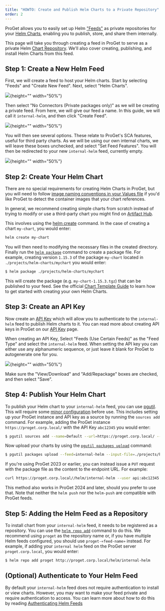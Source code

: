 ```yaml
---
title: "HOWTO: Create and Publish Helm Charts to a Private Repository"
order: 2
---
```


ProGet allows you to easily set up Helm ["Feeds"](/docs/proget/feeds/feed-overview) as private repositories for your [Helm Charts](https://helm.sh/docs/topics/charts/), enabling you to publish, store, and share them internally.

This page will take you through creating a feed in ProGet to serve as a private Helm [Chart Repository](https://helm.sh/docs/topics/chart_repository/). We'll also cover creating, publishing, and install Helm Charts from this feed.

## Step 1: Create a New Helm Feed

First, we will create a feed to host your Helm charts. Start by selecting "Feeds" and "Create New Feed". Next, select "Helm Charts".

![](/resources/docs/proget-helm-newfeed.png){height="" width="50%"}

Then select "No Connectors (Private packages only)" as we will be creating a private feed. From here, we will give our feed a name. In this guide, we will call it `internal-helm`, and then click "Create Feed".

![](/resources/docs/proget-helm-newfeed-internal.png){height="" width="50%"}

You will then see several options. These relate to ProGet's SCA features, useful for third party charts. As we will be using our own internal charts, we will leave these boxes unchecked, and select "Set Feed Features". You will then be redirected to your new `internal-helm` feed, currently empty.

![](/resources/docs/proget-helm-internal-empty.png){height="" width="50%"}

## Step 2: Create Your Helm Chart

There are no special requirements for creating Helm Charts in ProGet, but you will need to follow [image naming conventions in your Values file](/docs/proget/feeds/helm#values-yaml) if you'd like ProGet to detect the container images that your chart references.

In general, we recommend creating simple charts from scratch instead of trying to modify or use a third-party chart you might find on [Artifact Hub](/docs/proget/feeds/helm#artifacthub). 

This involves using the [helm create](https://helm.sh/docs/helm/helm_create/) command. In the case of creating a chart `my-chart`, you would enter:

```bash
helm create my-chart
```

You will then need to modifying the necessary files in the created directory. Finally run the [`helm package`](https://helm.sh/docs/helm/helm_package/) command to create a package file. For example, creating version `1.15.3` of the package `my-chart` located in `./projects/helm-charts/mychart` you would enter:

```bash
$ helm package ./projects/helm-charts/mychart
```

This will create the package (e.g. `my-chart-1.15.3.tgz`) that can be published to your feed. See the official [Chart Template Guide](https://helm.sh/docs/chart_template_guide/getting_started/) to learn how to get started with creating your own Helm Charts.

## Step 3: Create an API Key

Now create an [API Key](/docs/proget/api/apikeys) which will allow you to authenticate to the `internal-helm` feed to publish Helm charts to it. You can read more about creating API keys in ProGet on our [API Key](/docs/proget/api/apikeys) page.

When creating an API Key, Select "Feeds (Use Certain Feeds)" as the "Feed Type" and select the `internal-helm` feed. When setting the API key you can either use any alphanumeric sequence, or just leave it blank for ProGet to autogenerate one for you.

![](/resources/docs/proget-helm-api-key.png){height="" width="50%"}

Make sure the "View/Download" and "Add/Repackage" boxes are checked, and then select "Save".

## Step 4: Publish Your Helm Chart

To publish your Helm chart to your `internal-helm` feed, you can use [pgutil](/docs/proget/api/pgutil). This will require some [minor configuration](/docs/proget/api/pgutil#sources) before use. This includes setting up your ProGet instance and API key as a source by running the `sources add` command. For example, adding the ProGet instance `https://proget.corp.local/` with the API Key `abc12345` you would enter:

```bash
$ pgutil sources add --name=Default --url=https://proget.corp.local/ --api-key=abc12345
```

Now upload your charts by using the [`pgutil packages upload`](/docs/proget/api/packages/proget-api-packages-upload) command:

```bash
$ pgutil packages upload --feed=internal-helm --input-file=./projects/helm-charts/mychart
```

If you're using ProGet 2023 or earlier, you can instead issue a `PUT` request with the package file as the content to the endpoint URL. For example:

```bash
curl https://proget.corp.local//helm/internal-helm --user api:abc12345 --upload-file ./projects/helm-charts/mychart
```

This method also works in ProGet 2024 and later, should you prefer to use that. Note that neither the `helm push` nor the  `helm-push` are compatible with ProGet feeds.

## Step 5: Adding the Helm Feed as a Repository

To install chart from your `internal-helm` feed, it needs to be registered as a repository. You can use the [`helm repo add`](https://helm.sh/docs/helm/helm_repo_add/) command to do this. We recommend using `proget` as the repository name or, if you have multiple Helm feeds configured, you should use `proget-«feed-name»` instead. For example, if adding your `internal helm` feed on the ProGet server `proget.corp.local`, you would enter:
 
```bash
$ helm repo add proget http://proget.corp.local/helm/internal-helm
```

## (Optional) Authenticate to Your Helm Feed

By default your `internal-helm` feed does not require authentication to install or view charts. However, you may want to make your feed private and require authentication to access. You can learn more about how to do this by reading [Authenticating Helm Feeds](/docs/proget/feeds/helm#authenticated-feeds)